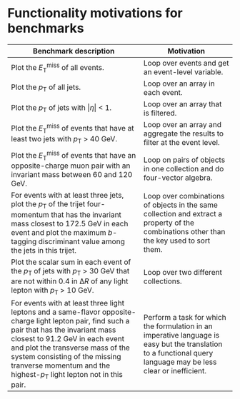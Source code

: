 Functionality motivations for benchmarks
=======================================================

| Benchmark description | Motivation |
|-----------------------|------------|
| Plot the <i>E</i><sub>T</sub><sup>miss</sup> of all events. | Loop over events and get an event-level variable. |
| Plot the <i>p</i><sub>T</sub> of all jets. | Loop over an array in each event. |
| Plot the <i>p</i><sub>T</sub> of jets with \|<i>η</i>\| < 1. | Loop over an array that is filtered. |
| Plot the <i>E</i><sub>T</sub><sup>miss</sup> of events that have at least two jets with <i>p</i><sub>T</sub> > 40 GeV. | Loop over an array and aggregate the results to filter at the event level. |
| Plot the <i>E</i><sub>T</sub><sup>miss</sup> of events that have an opposite-charge muon pair with an invariant mass between 60 and 120 GeV. | Loop on pairs of objects in one collection and do four-vector algebra. |
| For events with at least three jets, plot the <i>p</i><sub>T</sub> of the trijet four-momentum that has the invariant mass closest to 172.5 GeV in each event and plot the maximum <i>b</i>-tagging discriminant value among the jets in this trijet. | Loop over combinations of objects in the same collection and extract a property of the combinations other than the key used to sort them. |
| Plot the scalar sum in each event of the <i>p</i><sub>T</sub> of jets with <i>p</i><sub>T</sub> > 30 GeV that are not within 0.4 in Δ<i>R</i> of any light lepton with <i>p</i><sub>T</sub> > 10 GeV. | Loop over two different collections. |
| For events with at least three light leptons and a same-flavor opposite-charge light lepton pair, find such a pair that has the invariant mass closest to 91.2 GeV in each event and plot the transverse mass of the system consisting of the missing tranverse momentum and the highest-<i>p</i><sub>T</sub> light lepton not in this pair. | Perform a task for which the formulation in an imperative language is easy but the translation to a functional query language may be less clear or inefficient. |
